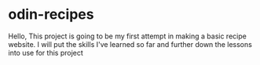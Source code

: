 # odin-recipes

Hello, This project is going to be my first attempt in making a basic recipe website.
I will put the skills I've learned so far and further down the lessons into use for this project